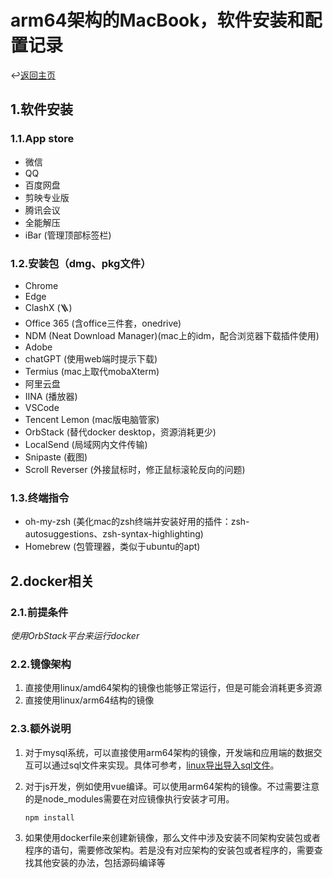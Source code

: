# arm64架构的MacBook，软件安装和配置记录

↩️[返回主页]

## 1.软件安装

### 1.1.App store

* 微信
* QQ
* 百度网盘
* 剪映专业版
* 腾讯会议
* 全能解压
* iBar (管理顶部标签栏)

### 1.2.安装包（dmg、pkg文件）

* Chrome
* Edge
* ClashX (🪜)
* Office 365 (含office三件套，onedrive)
* NDM (Neat Download Manager)(mac上的idm，配合浏览器下载插件使用)
* Adobe
* chatGPT (使用web端时提示下载)
* Termius (mac上取代mobaXterm)
* 阿里云盘
* IINA (播放器)
* VSCode
* Tencent Lemon (mac版电脑管家)
* OrbStack (替代docker desktop，资源消耗更少)
* LocalSend (局域网内文件传输)
* Snipaste (截图)
* Scroll Reverser (外接鼠标时，修正鼠标滚轮反向的问题)

### 1.3.终端指令

* oh-my-zsh (美化mac的zsh终端并安装好用的插件：zsh-autosuggestions、zsh-syntax-highlighting)
* Homebrew (包管理器，类似于ubuntu的apt)

## 2.docker相关

### 2.1.前提条件

*使用OrbStack平台来运行docker*

### 2.2.镜像架构

1. 直接使用linux/amd64架构的镜像也能够正常运行，但是可能会消耗更多资源
2. 直接使用linux/arm64结构的镜像

### 2.3.额外说明

1. 对于mysql系统，可以直接使用arm64架构的镜像，开发端和应用端的数据交互可以通过sql文件来实现。具体可参考，[linux导出导入sql文件]。

2. 对于js开发，例如使用vue编译。可以使用arm64架构的镜像。不过需要注意的是node_modules需要在对应镜像执行安装才可用。
    ```sh
    npm install
    ```
3. 如果使用dockerfile来创建新镜像，那么文件中涉及安装不同架构安装包或者程序的语句，需要修改架构。若是没有对应架构的安装包或者程序的，需要查找其他安装的办法，包括源码编译等


[返回主页]:../README.md
[linux导出导入sql文件]:https://blog.csdn.net/guo_qiangqiang/article/details/85789735
